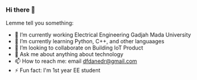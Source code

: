### Hi there 👋

Lemme tell you something:

- 🔭 I’m currently working Electrical Engineering Gadjah Mada University
- 🌱 I’m currently learning Python, C++, and other languaages
- 👯 I’m looking to collaborate on Building IoT Product
- 💬 Ask me about anything about technology
- 📫 How to reach me: email dfdanedr@gmail.com
- ⚡ Fun fact: I'm 1st year EE student
